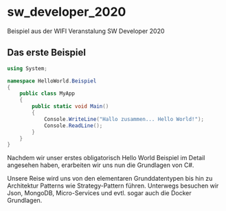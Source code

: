 # sw_developer_2020
Beispiel aus der WIFI Veranstalung SW Developer 2020

## Das erste Beispiel

```C#
using System;

namespace HelloWorld.Beispiel
{
	public class MyApp
	{
		public static void Main()
		{
			Console.WriteLine("Hallo zusammen... Hello World!");
			Console.ReadLine();
		}
	}	
}
```
Nachdem wir unser erstes obligatorisch Hello World Beispiel im Detail angesehen haben, erarbeiten wir uns nun die Grundlagen von C#.

Unsere Reise wird uns von den elementaren Grunddatentypen bis hin zu Architektur Patterns wie Strategy-Pattern führen. Unterwegs besuchen wir Json, MongoDB, Micro-Services und evtl. sogar auch die Docker Grundlagen.
